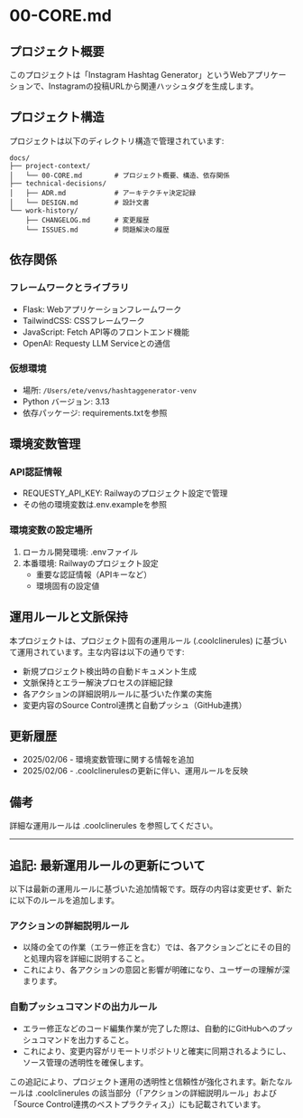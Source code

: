 # 00-CORE.md

## プロジェクト概要
このプロジェクトは「Instagram Hashtag Generator」というWebアプリケーションで、Instagramの投稿URLから関連ハッシュタグを生成します。

## プロジェクト構造
プロジェクトは以下のディレクトリ構造で管理されています:

```
docs/
├── project-context/
│   └── 00-CORE.md        # プロジェクト概要、構造、依存関係
├── technical-decisions/
│   ├── ADR.md            # アーキテクチャ決定記録
│   └── DESIGN.md         # 設計文書
└── work-history/
    ├── CHANGELOG.md      # 変更履歴
    └── ISSUES.md         # 問題解決の履歴
```

## 依存関係
### フレームワークとライブラリ
- Flask: Webアプリケーションフレームワーク
- TailwindCSS: CSSフレームワーク
- JavaScript: Fetch API等のフロントエンド機能
- OpenAI: Requesty LLM Serviceとの通信

### 仮想環境
- 場所: `/Users/ete/venvs/hashtaggenerator-venv`
- Python バージョン: 3.13
- 依存パッケージ: requirements.txtを参照

## 環境変数管理
### API認証情報
- REQUESTY_API_KEY: Railwayのプロジェクト設定で管理
- その他の環境変数は.env.exampleを参照

### 環境変数の設定場所
1. ローカル開発環境: .envファイル
2. 本番環境: Railwayのプロジェクト設定
   - 重要な認証情報（APIキーなど）
   - 環境固有の設定値

## 運用ルールと文脈保持
本プロジェクトは、プロジェクト固有の運用ルール (.coolclinerules) に基づいて運用されています。主な内容は以下の通りです:
- 新規プロジェクト検出時の自動ドキュメント生成
- 文脈保持とエラー解決プロセスの詳細記録
- 各アクションの詳細説明ルールに基づいた作業の実施
- 変更内容のSource Control連携と自動プッシュ（GitHub連携）

## 更新履歴
- 2025/02/06 - 環境変数管理に関する情報を追加
- 2025/02/06 - .coolclinerulesの更新に伴い、運用ルールを反映

## 備考
詳細な運用ルールは .coolclinerules を参照してください。

---

## 追記: 最新運用ルールの更新について

以下は最新の運用ルールに基づいた追加情報です。既存の内容は変更せず、新たに以下のルールを追加します。

### アクションの詳細説明ルール
- 以降の全ての作業（エラー修正を含む）では、各アクションごとにその目的と処理内容を詳細に説明すること。
- これにより、各アクションの意図と影響が明確になり、ユーザーの理解が深まります。

### 自動プッシュコマンドの出力ルール
- エラー修正などのコード編集作業が完了した際は、自動的にGitHubへのプッシュコマンドを出力すること。
- これにより、変更内容がリモートリポジトリと確実に同期されるようにし、ソース管理の透明性を確保します。

この追記により、プロジェクト運用の透明性と信頼性が強化されます。新たなルールは .coolclinerules の該当部分（「アクションの詳細説明ルール」および「Source Control連携のベストプラクティス」）にも記載されています。